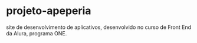 # projeto-apeperia
site de desenvolvimento de aplicativos, desenvolvido no curso de Front End da Alura, programa ONE.
